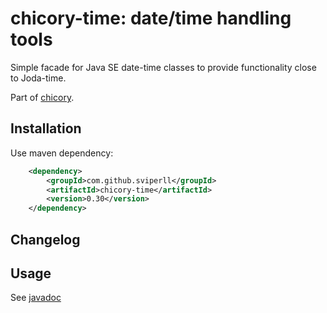 chicory-time: date/time handling tools
=====================================

Simple facade for Java SE date-time classes to provide functionality close to Joda-time.

Part of [chicory](https://github.com/sviperll/chicory).

Installation
------------
Use maven dependency:

```xml
    <dependency>
        <groupId>com.github.sviperll</groupId>
        <artifactId>chicory-time</artifactId>
        <version>0.30</version>
    </dependency>
```


Changelog
---------

Usage
-----

See [javadoc](http://sviperll.github.io/chicory/chicory-time/apidocs/index.html)
